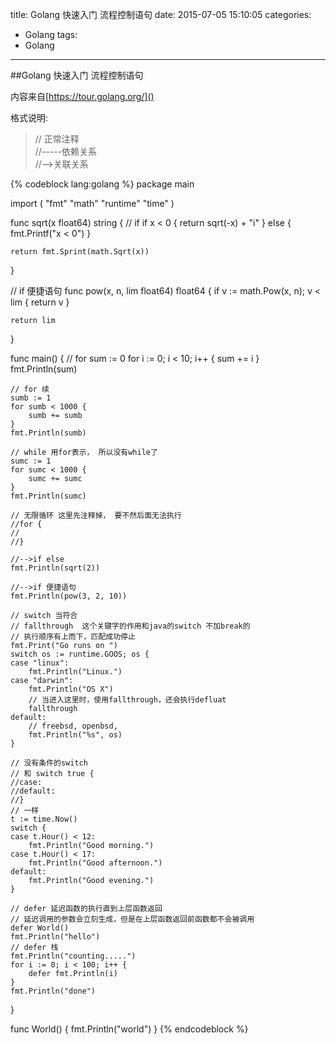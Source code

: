 title: Golang 快速入门 流程控制语句 
date: 2015-07-05 15:10:05
categories:
- Golang
tags:
- Golang

---

##Golang 快速入门 流程控制语句

内容来自[https://tour.golang.org/]()

格式说明:
>// 正常注释  
//-----依赖关系  
//-->关联关系  

{% codeblock lang:golang %}
package main

import (
	"fmt"
	"math"
	"runtime"
	"time"
)

func sqrt(x float64) string {
	// if
	if x < 0 {
		return sqrt(-x) + "i"
	} else {
		fmt.Printf("x < 0")
	}

	return fmt.Sprint(math.Sqrt(x))
}

// if 便捷语句
func pow(x, n, lim float64) float64 {
	if v := math.Pow(x, n); v < lim {
		return v
	}

	return lim
}

func main() {
	// for
	sum := 0
	for i := 0; i < 10; i++ {
		sum += i
	}
	fmt.Println(sum)

	// for 续
	sumb := 1
	for sumb < 1000 {
		sumb += sumb
	}
	fmt.Println(sumb)

	// while 用for表示， 所以没有while了
	sumc := 1
	for sumc < 1000 {
		sumc += sumc
	}
	fmt.Println(sumc)

	// 无限循环 这里先注释掉， 要不然后面无法执行
	//for {
	//
	//}

	//-->if else
	fmt.Println(sqrt(2))

	//-->if 便捷语句
	fmt.Println(pow(3, 2, 10))

	// switch 当符合
	// fallthrough  这个关键字的作用和java的switch 不加break的
	// 执行顺序有上而下，匹配成功停止
	fmt.Print("Go runs on ")
	switch os := runtime.GOOS; os {
	case "linux":
		fmt.Println("Linux.")
	case "darwin":
		fmt.Println("OS X")
		// 当进入这里时，使用fallthrough，还会执行defluat
		fallthrough
	default:
		// freebsd, openbsd,
		fmt.Println("%s", os)
	}

	// 没有条件的switch
	// 和 switch true {
	//case:
	//default:
	//}
	// 一样
	t := time.Now()
	switch {
	case t.Hour() < 12:
		fmt.Println("Good morning.")
	case t.Hour() < 17:
		fmt.Println("Good afternoon.")
	default:
		fmt.Println("Good evening.")
	}

	// defer 延迟函数的执行直到上层函数返回
	// 延迟调用的参数会立刻生成，但是在上层函数返回前函数都不会被调用
	defer World()
	fmt.Println("hello")
	// defer 栈
	fmt.Println("counting.....")
	for i := 0; i < 100; i++ {
		defer fmt.Println(i)
	}
	fmt.Println("done")
}

func World() {
	fmt.Println("world")
}
{% endcodeblock %}